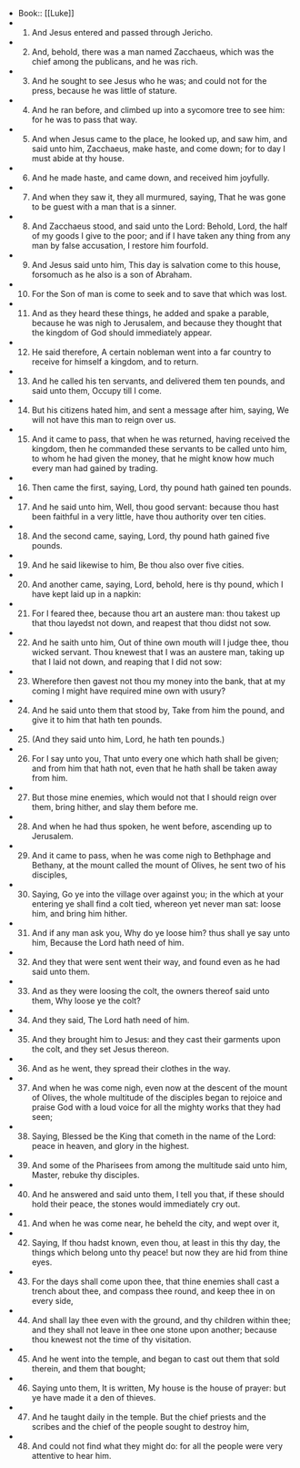 - Book:: [[Luke]]
- 1. And Jesus entered and passed through Jericho.
- 2. And, behold, there was a man named Zacchaeus, which was the chief among the publicans, and he was rich.
- 3. And he sought to see Jesus who he was; and could not for the press, because he was little of stature.
- 4. And he ran before, and climbed up into a sycomore tree to see him: for he was to pass that way.
- 5. And when Jesus came to the place, he looked up, and saw him, and said unto him, Zacchaeus, make haste, and come down; for to day I must abide at thy house.
- 6. And he made haste, and came down, and received him joyfully.
- 7. And when they saw it, they all murmured, saying, That he was gone to be guest with a man that is a sinner.
- 8. And Zacchaeus stood, and said unto the Lord: Behold, Lord, the half of my goods I give to the poor; and if I have taken any thing from any man by false accusation, I restore him fourfold.
- 9. And Jesus said unto him, This day is salvation come to this house, forsomuch as he also is a son of Abraham.
- 10. For the Son of man is come to seek and to save that which was lost.
- 11. And as they heard these things, he added and spake a parable, because he was nigh to Jerusalem, and because they thought that the kingdom of God should immediately appear.
- 12. He said therefore, A certain nobleman went into a far country to receive for himself a kingdom, and to return.
- 13. And he called his ten servants, and delivered them ten pounds, and said unto them, Occupy till I come.
- 14. But his citizens hated him, and sent a message after him, saying, We will not have this man to reign over us.
- 15. And it came to pass, that when he was returned, having received the kingdom, then he commanded these servants to be called unto him, to whom he had given the money, that he might know how much every man had gained by trading.
- 16. Then came the first, saying, Lord, thy pound hath gained ten pounds.
- 17. And he said unto him, Well, thou good servant: because thou hast been faithful in a very little, have thou authority over ten cities.
- 18. And the second came, saying, Lord, thy pound hath gained five pounds.
- 19. And he said likewise to him, Be thou also over five cities.
- 20. And another came, saying, Lord, behold, here is thy pound, which I have kept laid up in a napkin:
- 21. For I feared thee, because thou art an austere man: thou takest up that thou layedst not down, and reapest that thou didst not sow.
- 22. And he saith unto him, Out of thine own mouth will I judge thee, thou wicked servant. Thou knewest that I was an austere man, taking up that I laid not down, and reaping that I did not sow:
- 23. Wherefore then gavest not thou my money into the bank, that at my coming I might have required mine own with usury?
- 24. And he said unto them that stood by, Take from him the pound, and give it to him that hath ten pounds.
- 25. (And they said unto him, Lord, he hath ten pounds.)
- 26. For I say unto you, That unto every one which hath shall be given; and from him that hath not, even that he hath shall be taken away from him.
- 27. But those mine enemies, which would not that I should reign over them, bring hither, and slay them before me.
- 28. And when he had thus spoken, he went before, ascending up to Jerusalem.
- 29. And it came to pass, when he was come nigh to Bethphage and Bethany, at the mount called the mount of Olives, he sent two of his disciples,
- 30. Saying, Go ye into the village over against you; in the which at your entering ye shall find a colt tied, whereon yet never man sat: loose him, and bring him hither.
- 31. And if any man ask you, Why do ye loose him? thus shall ye say unto him, Because the Lord hath need of him.
- 32. And they that were sent went their way, and found even as he had said unto them.
- 33. And as they were loosing the colt, the owners thereof said unto them, Why loose ye the colt?
- 34. And they said, The Lord hath need of him.
- 35. And they brought him to Jesus: and they cast their garments upon the colt, and they set Jesus thereon.
- 36. And as he went, they spread their clothes in the way.
- 37. And when he was come nigh, even now at the descent of the mount of Olives, the whole multitude of the disciples began to rejoice and praise God with a loud voice for all the mighty works that they had seen;
- 38. Saying, Blessed be the King that cometh in the name of the Lord: peace in heaven, and glory in the highest.
- 39. And some of the Pharisees from among the multitude said unto him, Master, rebuke thy disciples.
- 40. And he answered and said unto them, I tell you that, if these should hold their peace, the stones would immediately cry out.
- 41. And when he was come near, he beheld the city, and wept over it,
- 42. Saying, If thou hadst known, even thou, at least in this thy day, the things which belong unto thy peace! but now they are hid from thine eyes.
- 43. For the days shall come upon thee, that thine enemies shall cast a trench about thee, and compass thee round, and keep thee in on every side,
- 44. And shall lay thee even with the ground, and thy children within thee; and they shall not leave in thee one stone upon another; because thou knewest not the time of thy visitation.
- 45. And he went into the temple, and began to cast out them that sold therein, and them that bought;
- 46. Saying unto them, It is written, My house is the house of prayer: but ye have made it a den of thieves.
- 47. And he taught daily in the temple. But the chief priests and the scribes and the chief of the people sought to destroy him,
- 48. And could not find what they might do: for all the people were very attentive to hear him.
